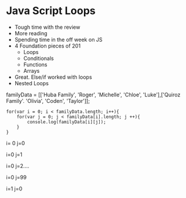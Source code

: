 # Java Script Loops

- Tough time with the review
- More reading
- Spending time in the off week on JS
- 4 Foundation pieces of 201
    - Loops
    - Conditionals
    - Functions
    - Arrays
- Great.  Else/if worked with loops
- Nested Loops

familyData = [['Huba Family', 'Roger', 'Michelle', 'Chloe', 'Luke'],['Quiroz Family'. 'Olivia', 'Coden', 'Taylor']];


```
for(var i = 0; i < familyData.length; i++){
    for(var j = 0; j < familyData[i].length; j ++){
        console.log(familyData[i][j]);
    }
}
```




i= 0
j=0

i=0
j=1

i=0
j=2....

i=0
j=99

i=1
j=0

